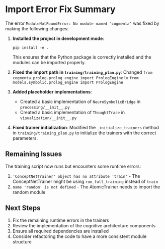 # Import Error Fix Summary

The error `ModuleNotFoundError: No module named 'cogmenta'` was fixed by making the following changes:

1. **Installed the project in development mode**:
   ```
   pip install -e .
   ```
   This ensures that the Python package is correctly installed and the modules can be imported properly.

2. **Fixed the import path in `training/training_plan.py`**:
   Changed `from cogmenta.prolog.prolog_engine import PrologEngine` to `from models.symbolic.prolog_engine import PrologEngine`

3. **Added placeholder implementations**:
   - Created a basic implementation of `NeuroSymbolicBridge` in `processing/__init__.py`
   - Created a basic implementation of `ThoughtTrace` in `visualization/__init__.py`

4. **Fixed trainer initialization**:
   Modified the `_initialize_trainers` method in `training/training_plan.py` to initialize the trainers with the correct parameters.

## Remaining Issues

The training script now runs but encounters some runtime errors:

1. `'ConceptNetTrainer' object has no attribute 'train'` - The ConceptNetTrainer might be using `run_full_training` instead of `train`
2. `name 'random' is not defined` - The AtomicTrainer needs to import the random module

## Next Steps

1. Fix the remaining runtime errors in the trainers
2. Review the implementation of the cognitive architecture components
3. Ensure all required dependencies are installed
4. Consider refactoring the code to have a more consistent module structure 